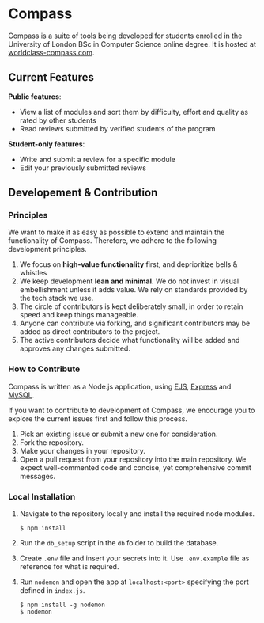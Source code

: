 # Compass
 Compass is a suite of tools being developed for students enrolled in the University of London BSc in Computer Science online degree. It is hosted at [worldclass-compass.com](https://worldclass-compass.com).

 ## Current Features

**Public features**:
 * View a list of modules and sort them by difficulty, effort and quality as rated by other students
 * Read reviews submitted by verified students of the program

**Student-only features**:
 * Write and submit a review for a specific module
 * Edit your previously submitted reviews

## Developement & Contribution

### Principles
We want to make it as easy as possible to extend and maintain the functionality of Compass. Therefore, we adhere to the following development principles.

1. We focus on __high-value functionality__ first, and deprioritize bells & whistles
2. We keep development __lean and minimal__. We do not invest in visual embellishment unless it adds value. We rely on standards provided by the tech stack we use.
3. The circle of contributors is kept deliberately small, in order to retain speed and keep things manageable.
4. Anyone can contribute via forking, and significant contributors may be added as direct contributors to the project.
5. The active contributors decide what functionality will be added and approves any changes submitted.

### How to Contribute

Compass is written as a Node.js application, using [EJS], [Express] and [MySQL].

If you want to contribute to development of Compass, we encourage you to explore the current issues first and follow this process.

1. Pick an existing issue or submit a new one for consideration.
2. Fork the repository.
3. Make your changes in your repository.
4. Open a pull request from your repository into the main repository. We expect well-commented code and concise, yet comprehensive commit messages.

### Local Installation

1.  Navigate to the repository locally and install the required node modules.

        $ npm install

2.  Run the `db_setup` script in the `db` folder to build the database.
3.  Create `.env` file and insert your secrets into it. Use `.env.example` file as reference for what is required.
4.  Run `nodemon` and open the app at `localhost:<port>` specifying the port defined in `index.js`.

        $ npm install -g nodemon
        $ nodemon


[EJS]: https://ejs.co
[Express]: http://expressjs.com
[MySQL]: https://www.mysql.com
